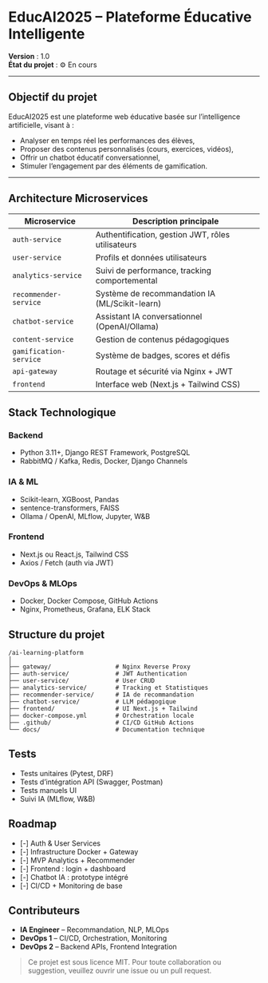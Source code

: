 # EducAI2025 – Plateforme Éducative Intelligente

**Version** : 1.0  
**État du projet** : ⚙️ En cours  

---

## Objectif du projet

EducAI2025 est une plateforme web éducative basée sur l’intelligence artificielle, visant à :
- Analyser en temps réel les performances des élèves,
- Proposer des contenus personnalisés (cours, exercices, vidéos),
- Offrir un chatbot éducatif conversationnel,
- Stimuler l’engagement par des éléments de gamification.

---

## Architecture Microservices

| Microservice              | Description principale                                      |
|--------------------------|-------------------------------------------------------------|
| `auth-service`           | Authentification, gestion JWT, rôles utilisateurs           |
| `user-service`           | Profils et données utilisateurs                             |
| `analytics-service`      | Suivi de performance, tracking comportemental               |
| `recommender-service`    | Système de recommandation IA (ML/Scikit-learn)              |
| `chatbot-service`        | Assistant IA conversationnel (OpenAI/Ollama)                |
| `content-service`        | Gestion de contenus pédagogiques                            |
| `gamification-service`   | Système de badges, scores et défis                          |
| `api-gateway`            | Routage et sécurité via Nginx + JWT                         |
| `frontend`               | Interface web (Next.js + Tailwind CSS)                      |



## Stack Technologique

### Backend
- Python 3.11+, Django REST Framework, PostgreSQL
- RabbitMQ / Kafka, Redis, Docker, Django Channels

### IA & ML
- Scikit-learn, XGBoost, Pandas
- sentence-transformers, FAISS
- Ollama / OpenAI, MLflow, Jupyter, W&B

### Frontend
- Next.js ou React.js, Tailwind CSS
- Axios / Fetch (auth via JWT)

### DevOps & MLOps
- Docker, Docker Compose, GitHub Actions
- Nginx, Prometheus, Grafana, ELK Stack


## Structure du projet

```
/ai-learning-platform
│
├── gateway/                  # Nginx Reverse Proxy
├── auth-service/             # JWT Authentication
├── user-service/             # User CRUD
├── analytics-service/        # Tracking et Statistiques
├── recommender-service/      # IA de recommandation
├── chatbot-service/          # LLM pédagogique
├── frontend/                 # UI Next.js + Tailwind
├── docker-compose.yml        # Orchestration locale
├── .github/                  # CI/CD GitHub Actions
└── docs/                     # Documentation technique
```


## Tests

- Tests unitaires (Pytest, DRF)
- Tests d’intégration API (Swagger, Postman)
- Tests manuels UI
- Suivi IA (MLflow, W&B)


## Roadmap

- [-] Auth & User Services
- [-] Infrastructure Docker + Gateway
- [-] MVP Analytics + Recommender
- [-] Frontend : login + dashboard
- [-] Chatbot IA : prototype intégré
- [-] CI/CD + Monitoring de base


## Contributeurs

- **IA Engineer** – Recommandation, NLP, MLOps
- **DevOps 1** – CI/CD, Orchestration, Monitoring
- **DevOps 2** – Backend APIs, Frontend Integration


> Ce projet est sous licence MIT. Pour toute collaboration ou suggestion, veuillez ouvrir une issue ou un pull request.


